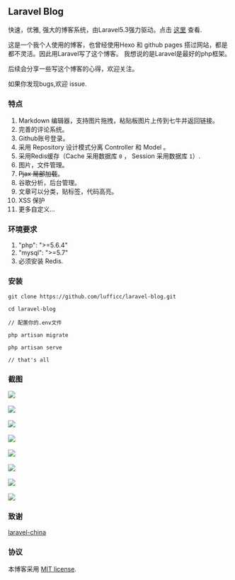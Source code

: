 ## Laravel Blog

快速，优雅,  强大的博客系统，由Laravel5.3强力驱动。点击 [这里](https://lufficc.com/blog) 查看.

这是一个我个人使用的博客，也曾经使用Hexo 和 github pages 搭过网站，都是都不灵活。因此用Laravel写了这个博客。
我想说的是Laravel是最好的php框架。

后续会分享一些写这个博客的心得，欢迎关注。

如果你发现bugs,欢迎 issue.

### 特点

1. Markdown 编辑器，支持图片拖拽，粘贴板图片上传到七牛并返回链接。
1. 完善的评论系统。
1. Github账号登录。
1. 采用 Repository 设计模式分离 Controller 和 Model 。
1. 采用Redis缓存（Cache 采用数据库 `0` ， Session 采用数据库 `1`）.
1. 图片，文件管理。
1. ~~Pjax 局部加载~~。
1. 谷歌分析，后台管理。
1. 文章可以分类，贴标签，代码高亮。 
1. XSS 保护
1. 更多自定义...
 
### 环境要求

1. "php": ">=5.6.4"
1. "mysql": ">=5.7"
1. 必须安装 Redis.

### 安装

```
git clone https://github.com/lufficc/laravel-blog.git

cd laravel-blog

// 配置你的.env文件

php artisan migrate

php artisan serve

// that's all

```

### 截图

<img src="https://static.lufficc.com/image/6e349fb9cbb7ec3813569724fee36e8a.jpeg" >
<br><br>
<img src="https://static.lufficc.com/image/0ed12f108e87a8cb8ec5a3bd0d364baa.jpeg" >
<br><br>
<img src="https://static.lufficc.com/image/76e6dc58db7b497e9a6e1adab447b2df.jpeg" >
<br><br>
<img src="https://static.lufficc.com/image/5da149dba4f57db2d6b45079f2911dcd.jpeg" >
<br><br>
<img src="https://static.lufficc.com/image/85ac3814b42a1fe97ac0d97d88f28cb0.jpeg" >
<br><br>
<img src="https://static.lufficc.com/image/863db4bf6604dd1e6196799b130f1276.jpeg" >
<br><br>
<img src="https://static.lufficc.com/image/773ac32bff0373f0028ec801e812c07e.jpeg" >
<br><br>
<img src="https://static.lufficc.com/image/9d1a2c7a3c97a29440c7def9868c1f38.jpeg" >



### 致谢

[laravel-china](https://laravel-china.org/)

### 协议

本博客采用  [MIT license](http://opensource.org/licenses/MIT).
